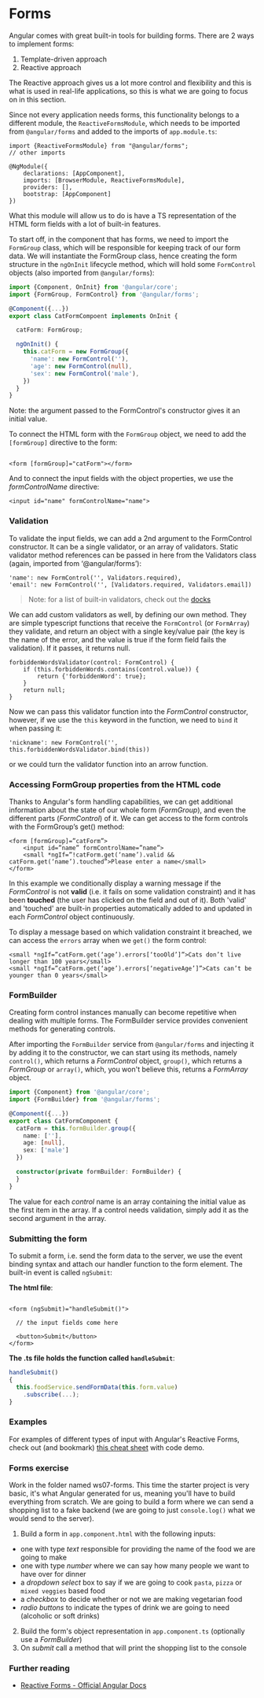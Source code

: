 [//]: # (TODO - Template-driven-re példa + feladat)

# Forms

Angular comes with great built-in tools for building forms. There are 2 ways to implement forms:

1. Template-driven approach
2. Reactive approach

The Reactive approach gives us a lot more control and flexibility and this is what is used in real-life applications, so
this is what we are going to focus on in this section.

Since not every application needs forms, this functionality belongs to a different module, the `ReactiveFormsModule`,
which needs to be imported from `@angular/forms` and added to the imports of `app.module.ts`:

```
import {ReactiveFormsModule} from "@angular/forms";
// other imports

@NgModule({
    declarations: [AppComponent],
    imports: [BrowserModule, ReactiveFormsModule],
    providers: [],
    bootstrap: [AppComponent]
})
```

What this module will allow us to do is have a TS representation of the HTML form fields with a lot of built-in
features.

To start off, in the component that has forms, we need to import the `FormGroup` class, which will be responsible for
keeping track of our form data. We will instantiate the FormGroup class, hence creating the form structure in the
`ngOnInit` lifecycle method, which will hold some `FormControl` objects (also imported from `@angular/forms`):

```typescript
import {Component, OnInit} from '@angular/core';
import {FormGroup, FormControl} from '@angular/forms';

@Component({...})
export class CatFormCompoent implements OnInit {

  catForm: FormGroup;

  ngOnInit() {
    this.catForm = new FormGroup({
      'name': new FormControl(''),
      'age': new FormControl(null),
      'sex': new FormControl('male'),
    })
  }
}
``` 

Note: the argument passed to the FormControl's constructor gives it an initial value.

To connect the HTML form with the `FormGroup` object, we need to add the `[formGroup]` directive to the form:

```angular2html

<form [formGroup]="catForm"></form>
```

And to connect the input fields with the object properties, we use the _formControlName_ directive:

```angular2html
<input id="name" formControlName="name">
```

### Validation

To validate the input fields, we can add a 2nd argument to the FormControl constructor. It can be a single validator, or
an array of validators. Static validator method references can be passed in here from the Validators class (again,
imported from ‘@angular/forms’):

```
'name': new FormControl('', Validators.required),
'email': new FormControl('', [Validators.required, Validators.email])
```

> Note: for a list of built-in validators, check out the [docks](https://angular.io/api/forms/Validators)

We can add custom validators as well, by defining our own method. They are simple typescript functions that receive the
`FormControl` (or `FormArray`) they validate, and return an object with a single key/value pair (the key is the name of
the error, and the value is true if the form field fails the validation). If it passes, it returns null.

```
forbiddenWordsValidator(control: FormControl) {
    if (this.forbiddenWords.contains(control.value)) {
        return {'forbiddenWord': true};
    }
    return null;
}
```

Now we can pass this validator function into the _FormControl_ constructor, however, if we use the `this` keyword in the
function, we need to `bind` it when passing it:

 ```
'nickname': new FormControl('', this.forbiddenWordsValidator.bind(this))
```

or we could turn the validator function into an arrow function.

### Accessing FormGroup properties from the HTML code

Thanks to Angular's form handling capabilities, we can get additional information about the state of our whole form
(_FormGroup_), and even the different parts (_FormControl_) of it. We can get access to the form controls with the
FormGroup’s get() method:

```
<form [formGroup]=”catForm”>
    <input id=”name” formControlName=”name”>
    <small *ngIf=”!catForm.get(‘name’).valid && catForm.get(‘name’).touched”>Please enter a name</small>
</form>
```

In this example we conditionally display a warning message if the _FormControl_ is not __valid__ (i.e. it fails on some
validation constraint) and it has been __touched__ (the user has clicked on the field and out of it). Both 'valid' and
'touched' are built-in properties automatically added to and updated in each _FormControl_ object continuously.

To display a message based on which validation constraint it breached, we can access the `errors` array when we `get()`
the form control:

```
<small *ngIf=”catForm.get(‘age’).errors[‘tooOld’]”>Cats don’t live longer than 100 years</small>
<small *ngIf=”catForm.get(‘age’).errors[‘negativeAge’]”>Cats can’t be younger than 0 years</small>
```

### FormBuilder

Creating form control instances manually can become repetitive when dealing with multiple forms. The FormBuilder service
provides convenient methods for generating controls.

After importing the `FormBuilder` service from `@angular/forms` and injecting it by adding it to the constructor, we can
start using its methods, namely `control()`, which returns a _FormControl_ object, `group()`, which returns a
_FormGroup_ or `array()`, which, you won't believe this, returns a _FormArray_ object.

```typescript
import {Component} from '@angular/core';
import {FormBuilder} from '@angular/forms';

@Component({...})
export class CatFormComponent {
  catForm = this.formBuilder.group({
    name: [''],
    age: [null],
    sex: ['male']
  })

  constructor(private formBuilder: FormBuilder) {
  }
}
```

The value for each _control_ name is an array containing the initial value as the first item in the array. If a control
needs validation, simply add it as the second argument in the array.

### Submitting the form

To submit a form, i.e. send the form data to the server, we use the event binding syntax and attach our handler function
to the form element. The built-in event is called `ngSubmit`:

__The html file__:

```angular2html

<form (ngSubmit)="handleSubmit()">

  // the input fields come here

  <button>Submit</button>
</form>
```

__The .ts file holds the function called `handleSubmit`__:

```typescript
handleSubmit()
{
  this.foodService.sendFormData(this.form.value)
    .subscribe(...);
}
```

### Examples

For examples of different types of input with Angular's Reactive Forms, check out (and bookmark)
[this cheat sheet](https://coryrylan.com/blog/angular-reactive-forms-cheat-sheet) with code demo.

[//]: # (TODO - Feladatot átmásolni)

### Forms exercise

Work in the folder named ws07-forms. This time the starter project is very basic, it's what Angular generated for us,
meaning you'll have to build everything from scratch. We are going to build a form where we can send a shopping list to
a fake backend (we are going to just `console.log()` what we would send to the server).

1. Build a form in `app.component.html` with the following inputs:

- one with type _text_ responsible for providing the name of the food we are going to make
- one with type _number_ where we can say how many people we want to have over for dinner
- a _dropdown select_ box to say if we are going to cook `pasta`, `pizza` or `mixed veggies` based food
- a _checkbox_ to decide whether or not we are making vegetarian food
- _radio buttons_ to indicate the types of drink we are going to need (alcoholic or soft drinks)

2. Build the form's object representation in `app.component.ts` (optionally use a _FormBuilder_)
3. On _submit_ call a method that will print the shopping list to the console

### Further reading

- [Reactive Forms - Official Angular Docs](https://angular.io/guide/reactive-forms)
